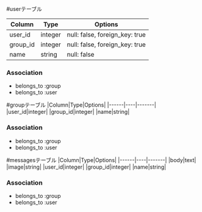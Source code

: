 #userテーブル

|Column|Type|Options|
|------|----|-------|
|user_id|integer|null: false, foreign_key: true|
|group_id|integer|null: false, foreign_key: true|
|name|string|null: false|
### Association
- belongs_to :group
- belongs_to :user

#groupテーブル
|Column|Type|Options|
|------|----|-------|
|user_id|integer|
|group_id|integer|
|name|string|

### Association
- belongs_to :group
- belongs_to :user

#messagesテーブル
|Column|Type|Options|
|------|----|-------|
|body|text|
|image|string|
|user_id|integer|
|group_id|integer|
|name|string|

### Association
- belongs_to :group
- belongs_to :user